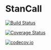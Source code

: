 # StanCall

[![Build Status](https://travis-ci.org/tpapp/StanCall.jl.svg?branch=master)](https://travis-ci.org/tpapp/StanCall.jl)

[![Coverage Status](https://coveralls.io/repos/tpapp/StanCall.jl/badge.svg?branch=master&service=github)](https://coveralls.io/github/tpapp/StanCall.jl?branch=master)

[![codecov.io](http://codecov.io/github/tpapp/StanCall.jl/coverage.svg?branch=master)](http://codecov.io/github/tpapp/StanCall.jl?branch=master)
